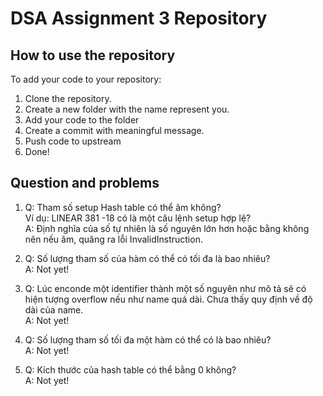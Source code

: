 # DSA  Assignment 3 Repository
## How to use the repository
To add your code to your repository:
1.	Clone the repository.
2.	Create a new folder with the name represent you.
3.	Add your code to the folder
4.	Create a commit with meaningful message.
5.	Push code to upstream
6.	Done!

## Question and problems
1.  Q: Tham số setup Hash table có thể âm không?\
	   Ví dụ: LINEAR 381 -18 có là một câu lệnh setup hợp lệ?\
    A: Định nghĩa của số tự nhiên là số nguyên lớn hơn hoặc bằng không nên nếu âm, quăng ra lỗi InvalidInstruction.

2.  Q: Số lượng tham số của hàm có thể có tối đa là bao nhiêu?\
    A: Not yet!
	
3.  Q: Lúc enconde một identifier thành một số nguyên như mô tả sẽ có hiện tượng overflow nếu như name quá dài. Chưa thấy quy định về độ dài của name.\
    A: Not yet!

4.  Q: Số lượng tham số tối đa một hàm có thể có là bao nhiêu?\
    A: Not yet!
    
5.  Q: Kích thước của hash table có thể bằng 0 không?\
    A: Not yet!
